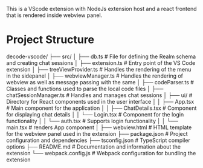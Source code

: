 This is a VScode extension with NodeJs extension host and a react frontend that is rendered inside webview panel.

# Project Structure

decode-vscode/
├── src/
│ ├── db.ts # File for defining the Realm schema and creating chat sessions
│ ├── extension.ts # Entry point of the VS Code extension
│ ├── treeViewProvider.ts # Handles the rendering of the menu in the sidepanel
│ ├── webviewManager.ts # Handles the rendering of webview as well as message passing with the same
│ ├── codeParser.ts # Classes and functions used to parse the local code files
│ ├── chatSessionManager.ts # Handles and manages chat sessions
│ ├── ui/ # Directory for React components used in the user interface
│ │ ├── App.tsx # Main component for the application
│ │ ├── ChatDetails.tsx # Component for displaying chat details
│ │ └── Login.tsx # Component for the login functionality
│ │ └── auth.tsx # Supports login functionality
│ │ └── main.tsx # renders App component
│ ├── webview.html # HTML template for the webview panel used in the extension
├── package.json # Project configuration and dependencies
├── tsconfig.json # TypeScript compiler options
├── README.md # Documentation and information about the extension
└── webpack.config.js # Webpack configuration for bundling the extension

